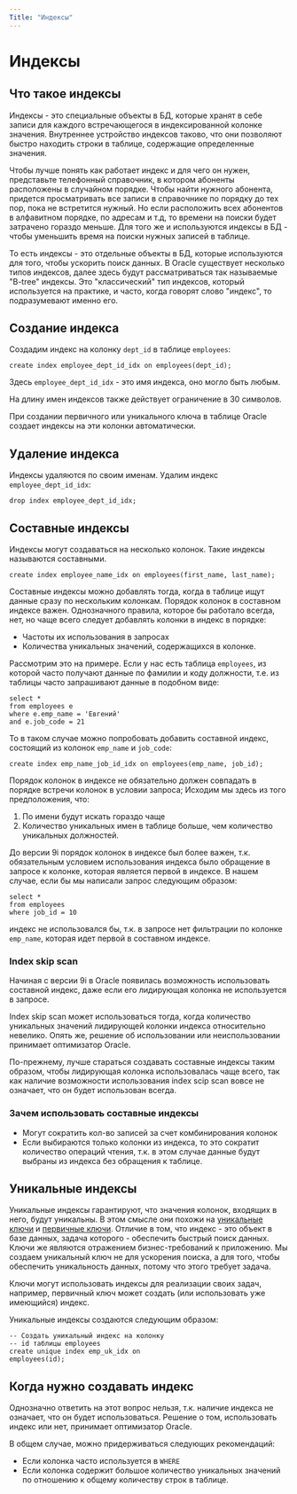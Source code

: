 ```yaml
---
Title: "Индексы"
---
```


# Индексы

## Что такое индексы

Индексы - это специальные объекты в БД, которые хранят в себе записи для
каждого встречающегося в индексированной колонке значения. Внутреннее
устройство индексов таково, что они позволяют быстро находить строки в
таблице, содержащие определенные значения.

Чтобы лучше понять как работает индекс и для чего он нужен, представьте
телефонный справочник, в котором абоненты расположены в случайном
порядке. Чтобы найти нужного абонента, придется просматривать все записи
в справочнике по порядку до тех пор, пока не встретится нужный. Но если
расположить всех абонентов в алфавитном порядке, по адресам и т.д, то
времени на поиски будет затрачено гораздо меньше. Для того же и
используются индексы в БД - чтобы уменьшить время на поиски нужных
записей в таблице.

То есть индексы - это отдельные объекты в БД, которые используются для
того, чтобы ускорить поиск данных. В Oracle существует несколько типов
индексов, далее здесь будут рассматриваться так называемые "B-tree"
индексы. Это "классический" тип индексов, который используется на
практике, и часто, когда говорят слово "индекс", то подразумевают именно
его.

## Создание индекса

Создадим индекс на колонку `dept_id` в таблице `employees`:

    create index employee_dept_id_idx on employees(dept_id);

Здесь `employee_dept_id_idx` - это имя индекса, оно могло быть любым.

<div class="alert alert-info">

На длину имен индексов также действует ограничение в 30 символов.

</div>

<div class="alert alert-info">

При создании первичного или уникального ключа в таблице Oracle создает
индексы на эти колонки автоматически.

</div>

## Удаление индекса

Индексы удаляются по своим именам. Удалим индекс `employee_dept_id_idx`:

    drop index employee_dept_id_idx;

## Составные индексы

Индексы могут создаваться на несколько колонок. Такие индексы называются
составными.

    create index employee_name_idx on employees(first_name, last_name);

Составные индексы можно добавлять тогда, когда в таблице ищут данные
сразу по нескольким колонкам. Порядок колонок в составном индексе важен.
Однозначного правила, которое бы работало всегда, нет, но чаще всего
следует добавлять колонки в индекс в порядке:

-   Частоты их использования в запросах
-   Количества уникальных значений, содержащихся в колонке.

Рассмотрим это на примере. Если у нас есть таблица `employees`, из
которой часто получают данные по фамилии и коду должности, т.е. из
таблицы часто запрашивают данные в подобном виде:

    select *
    from employees e
    where e.emp_name = 'Евгений'
    and e.job_code = 21

То в таком случае можно попробовать добавить составной индекс, состоящий
из колонок `emp_name` и `job_code`:

    create index emp_name_job_id_idx on employees(emp_name, job_id);

Порядок колонок в индексе не обязательно должен совпадать в порядке
встречи колонок в условии запроса; Исходим мы здесь из того
предположения, что:

1.  По имени будут искать гораздо чаще
2.  Количество уникальных имен в таблице больше, чем количество
    уникальных должностей.

До версии 9i порядок колонок в индексе был более важен, т.к.
обязательным условием использования индекса было обращение в запросе к
колонке, которая является первой в индексе. В нашем случае, если бы мы
написали запрос следующим образом:

    select *
    from employees
    where job_id = 10

индекс не использовался бы, т.к. в запросе нет фильтрации по колонке
`emp_name`, которая идет первой в составном индексе.

### Index skip scan

Начиная с версии 9i в Oracle появилась возможность использовать
составной индекс, даже если его лидирующая колонка не используется в
запросе.

Index skip scan может использоваться тогда, когда количество уникальных
значений лидирующей колонки индекса относительно невелико. Опять же,
решение об использовании или неиспользовании принимает оптимизатор
Oracle.

<div class="alert alert-error">

По-прежнему, лучше стараться создавать составные индексы таким образом,
чтобы лидирующая колонка использовалась чаще всего, так как наличие
возможности использования index scip scan вовсе не означает, что он
будет использован всегда.

</div>

### Зачем использовать составные индексы

-   Могут сократить кол-во записей за счет комбинирования колонок
-   Если выбираются только колонки из индекса, то это сократит
    количество операций чтения, т.к. в этом случае данные будут выбраны
    из индекса без обращения к таблице.

## Уникальные индексы

Уникальные индексы гарантируют, что значения колонок, входящих в него,
будут уникальны. В этом смысле они похожи на [уникальные
ключи](../uniquekeys/index.html) и [первичные
ключи](../primarykeys/index.html). Отличие в том, что индекс - это
объект в базе данных, задача которого - обеспечить быстрый поиск данных.
Ключи же являются отражением бизнес-требований к приложению. Мы создаем
уникальный ключ не для ускорения поиска, а для того, чтобы обеспечить
уникальность данных, потому что этого требует задача.

<div class="alert alert-info">

Ключи могут использовать индексы для реализации своих задач, например,
первичный ключ может создать (или использовать уже имеющийся) индекс.

</div>

Уникальные индексы создаются следующим образом:

    -- Создать уникальный индекс на колонку
    -- id таблицы employees
    create unique index emp_uk_idx on
    employees(id);

## Когда нужно создавать индекс

Однозначно ответить на этот вопрос нельзя, т.к. наличие индекса не
означает, что он будет использоваться. Решение о том, использовать
индекс или нет, принимает оптимизатор Oracle.

В общем случае, можно придерживаться следующих рекомендаций:

-   Если колонка часто используется в `WHERE`
-   Если колонка содержит большое количество уникальных значений по
    отношению к общему количеству строк в таблице.
